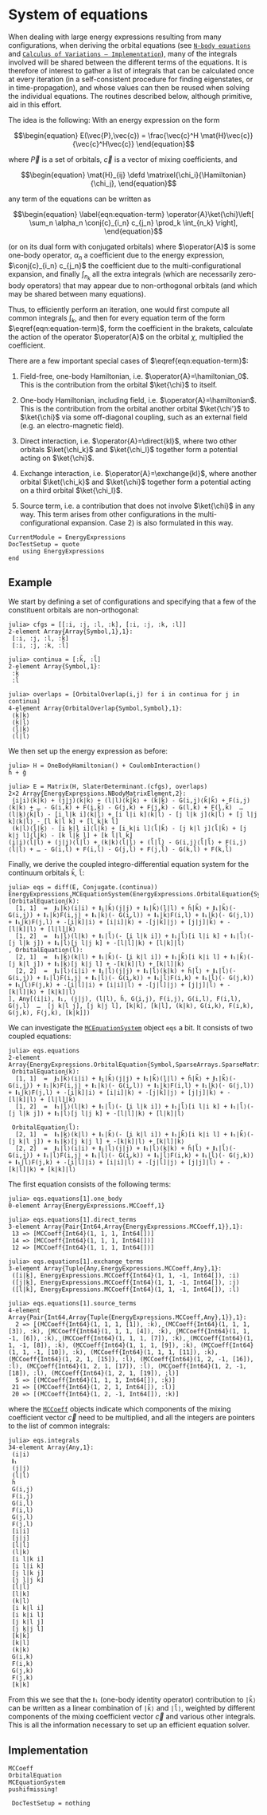 # System of equations

When dealing with large energy expressions resulting from many
configurations, when deriving the orbital equations
(see [`N-body equations`](@ref) and
[`Calculus of Variations – Implementation`](@ref)), many of the
integrals involved will be shared between the different terms of the
equations. It is therefore of interest to gather a list of integrals
that can be calculated once at every iteration (in a self-consistent
procedure for finding eigenstates, or in time-propagation), and whose
values can then be reused when solving the individual equations. The
routines described below, although primitive, aid in this effort.

The idea is the following: With an energy expression on the form

$$\begin{equation}
E(\vec{P},\vec{c}) = \frac{\vec{c}^H
\mat{H}\vec{c}}{\vec{c}^H\vec{c}}
\end{equation}$$

where $\vec{P}$ is a set of orbitals, $\vec{c}$ is a vector of
mixing coefficients, and

$$\begin{equation}
\mat{H}_{ij} \defd \matrixel{\chi_i}{\Hamiltonian}{\chi_j},
\end{equation}$$

any term of the equations can be written as

$$\begin{equation}
\label{eqn:equation-term}
\operator{A}\ket{\chi}\left[
\sum_n \alpha_n \conj{c}_{i_n} c_{j_n}
\prod_k \int_{n_k}
\right],
\end{equation}$$

(or on its dual form with conjugated orbitals) where $\operator{A}$ is
some one-body operator, $\alpha_n$ a coefficient due to the energy
expression, $\conj{c}_{i_n} c_{j_n}$ the coefficient due to the
multi-configurational expansion, and finally $\int_{n_k}$ all the
extra integrals (which are necessarily zero-body operators) that may
appear due to non-orthogonal orbitals (and which may be shared between
many equations).

Thus, to efficiently perform an iteration, one would first compute all
common integrals $\int_k$, and then for every equation term of the
form $\eqref{eqn:equation-term}$, form the coefficient in the brakets,
calculate the action of the operator $\operator{A}$ on the orbital
$\chi$, multiplied the coefficient.

There are a few important special cases of
$\eqref{eqn:equation-term}$:

1) Field-free, one-body Hamiltonian, i.e. $\operator{A}=\hamiltonian_0$.
   This is the contribution from the orbital $\ket{\chi}$ to itself.

2) One-body Hamiltonian, including field, i.e. $\operator{A}=\hamiltonian$.
   This is the contribution from the orbital another orbital $\ket{\chi'}$ to
   $\ket{\chi}$ via some off-diagonal coupling, such as an external
   field (e.g. an electro-magnetic field).

3) Direct interaction, i.e. $\operator{A}=\direct{kl}$, where two
   other orbitals $\ket{\chi_k}$ and $\ket{\chi_l}$ together form a
   potential acting on $\ket{\chi}$.

4) Exchange interaction, i.e. $\operator{A}=\exchange{kl}$, where
   another orbital $\ket{\chi_k}$ and $\ket{\chi}$ together form a
   potential acting on a third orbital $\ket{\chi_l}$.

5) Source term, i.e. a contribution that does not involve $\ket{\chi}$
   in any way. This term arises from other configurations in the
   multi-configurational expansion. Case 2) is also formulated in this
   way.

```@meta
CurrentModule = EnergyExpressions
DocTestSetup = quote
    using EnergyExpressions
end
```

## Example

We start by defining a set of configurations and specifying that a few
of the constituent orbitals are non-orthogonal:

```jldoctest mc-eqs
julia> cfgs = [[:i, :j, :l, :k̃], [:i, :j, :k, :l̃]]
2-element Array{Array{Symbol,1},1}:
 [:i, :j, :l, :k̃]
 [:i, :j, :k, :l̃]

julia> continua = [:k̃, :l̃]
2-element Array{Symbol,1}:
 :k̃
 :l̃

julia> overlaps = [OrbitalOverlap(i,j) for i in continua for j in continua]
4-element Array{OrbitalOverlap{Symbol,Symbol},1}:
 ⟨k̃|k̃⟩
 ⟨k̃|l̃⟩
 ⟨l̃|k̃⟩
 ⟨l̃|l̃⟩
```

We then set up the energy expression as before:

```jldoctest mc-eqs
julia> H = OneBodyHamiltonian() + CoulombInteraction()
ĥ + ĝ

julia> E = Matrix(H, SlaterDeterminant.(cfgs), overlaps)
2×2 Array{EnergyExpressions.NBodyMatrixElement,2}:
 (i|i)⟨k̃|k̃⟩ + (j|j)⟨k̃|k̃⟩ + (l|l)⟨k̃|k̃⟩ + (k̃|k̃) - G(i,j)⟨k̃|k̃⟩ + F(i,j)⟨k̃|k̃⟩ + … - G(i,k̃) + F(i,k̃) - G(j,k̃) + F(j,k̃) - G(l,k̃) + F(l,k̃)  …  (l|k)⟨k̃|l̃⟩ - [i l|k i]⟨k̃|l̃⟩ + [i l|i k]⟨k̃|l̃⟩ - [j l|k j]⟨k̃|l̃⟩ + [j l|j k]⟨k̃|l̃⟩ - [l k̃|l̃ k] + [l k̃|k l̃]
 (k|l)⟨l̃|k̃⟩ - [i k|l i]⟨l̃|k̃⟩ + [i k|i l]⟨l̃|k̃⟩ - [j k|l j]⟨l̃|k̃⟩ + [j k|j l]⟨l̃|k̃⟩ - [k l̃|k̃ l] + [k l̃|l k̃]                                     (i|i)⟨l̃|l̃⟩ + (j|j)⟨l̃|l̃⟩ + (k|k)⟨l̃|l̃⟩ + (l̃|l̃) - G(i,j)⟨l̃|l̃⟩ + F(i,j)⟨l̃|l̃⟩ + … - G(i,l̃) + F(i,l̃) - G(j,l̃) + F(j,l̃) - G(k,l̃) + F(k,l̃)
```

Finally, we derive the coupled integro-differential equation system
for the continuum orbitals `k̃`, `l̃`:

```jldoctest mc-eqs
julia> eqs = diff(E, Conjugate.(continua))
EnergyExpressions.MCEquationSystem(EnergyExpressions.OrbitalEquation{Symbol,SparseArrays.SparseMatrixCSC{LinearCombinationEquation,Int64}}[OrbitalEquation(k̃):
  [1, 1]  =  𝐈₁|k̃⟩(i|i) + 𝐈₁|k̃⟩(j|j) + 𝐈₁|k̃⟩(l|l) + ĥ|k̃⟩ + 𝐈₁|k̃⟩(- G(i,j)) + 𝐈₁|k̃⟩F(i,j) + 𝐈₁|k̃⟩(- G(i,l)) + 𝐈₁|k̃⟩F(i,l) + 𝐈₁|k̃⟩(- G(j,l)) + 𝐈₁|k̃⟩F(j,l) + -[i|k̃]|i⟩ + [i|i]|k̃⟩ + -[j|k̃]|j⟩ + [j|j]|k̃⟩ + -[l|k̃]|l⟩ + [l|l]|k̃⟩
  [1, 2]  =  𝐈₁|l̃⟩(l|k) + 𝐈₁|l̃⟩(- [i l|k i]) + 𝐈₁|l̃⟩[i l|i k] + 𝐈₁|l̃⟩(- [j l|k j]) + 𝐈₁|l̃⟩[j l|j k] + -[l|l̃]|k⟩ + [l|k]|l̃⟩
, OrbitalEquation(l̃):
  [2, 1]  =  𝐈₁|k̃⟩(k|l) + 𝐈₁|k̃⟩(- [i k|l i]) + 𝐈₁|k̃⟩[i k|i l] + 𝐈₁|k̃⟩(- [j k|l j]) + 𝐈₁|k̃⟩[j k|j l] + -[k|k̃]|l⟩ + [k|l]|k̃⟩
  [2, 2]  =  𝐈₁|l̃⟩(i|i) + 𝐈₁|l̃⟩(j|j) + 𝐈₁|l̃⟩(k|k) + ĥ|l̃⟩ + 𝐈₁|l̃⟩(- G(i,j)) + 𝐈₁|l̃⟩F(i,j) + 𝐈₁|l̃⟩(- G(i,k)) + 𝐈₁|l̃⟩F(i,k) + 𝐈₁|l̃⟩(- G(j,k)) + 𝐈₁|l̃⟩F(j,k) + -[i|l̃]|i⟩ + [i|i]|l̃⟩ + -[j|l̃]|j⟩ + [j|j]|l̃⟩ + -[k|l̃]|k⟩ + [k|k]|l̃⟩
], Any[(i|i), 𝐈₁, (j|j), (l|l), ĥ, G(i,j), F(i,j), G(i,l), F(i,l), G(j,l)  …  [j k|l j], [j k|j l], [k|k̃], [k|l], (k|k), G(i,k), F(i,k), G(j,k), F(j,k), [k|k]])
```

We can investigate the [`MCEquationSystem`](@ref) object `eqs` a
bit. It consists of two coupled equations:

```jldoctest mc-eqs
julia> eqs.equations
2-element Array{EnergyExpressions.OrbitalEquation{Symbol,SparseArrays.SparseMatrixCSC{LinearCombinationEquation,Int64}},1}:
 OrbitalEquation(k̃):
  [1, 1]  =  𝐈₁|k̃⟩(i|i) + 𝐈₁|k̃⟩(j|j) + 𝐈₁|k̃⟩(l|l) + ĥ|k̃⟩ + 𝐈₁|k̃⟩(- G(i,j)) + 𝐈₁|k̃⟩F(i,j) + 𝐈₁|k̃⟩(- G(i,l)) + 𝐈₁|k̃⟩F(i,l) + 𝐈₁|k̃⟩(- G(j,l)) + 𝐈₁|k̃⟩F(j,l) + -[i|k̃]|i⟩ + [i|i]|k̃⟩ + -[j|k̃]|j⟩ + [j|j]|k̃⟩ + -[l|k̃]|l⟩ + [l|l]|k̃⟩
  [1, 2]  =  𝐈₁|l̃⟩(l|k) + 𝐈₁|l̃⟩(- [i l|k i]) + 𝐈₁|l̃⟩[i l|i k] + 𝐈₁|l̃⟩(- [j l|k j]) + 𝐈₁|l̃⟩[j l|j k] + -[l|l̃]|k⟩ + [l|k]|l̃⟩

 OrbitalEquation(l̃):
  [2, 1]  =  𝐈₁|k̃⟩(k|l) + 𝐈₁|k̃⟩(- [i k|l i]) + 𝐈₁|k̃⟩[i k|i l] + 𝐈₁|k̃⟩(- [j k|l j]) + 𝐈₁|k̃⟩[j k|j l] + -[k|k̃]|l⟩ + [k|l]|k̃⟩
  [2, 2]  =  𝐈₁|l̃⟩(i|i) + 𝐈₁|l̃⟩(j|j) + 𝐈₁|l̃⟩(k|k) + ĥ|l̃⟩ + 𝐈₁|l̃⟩(- G(i,j)) + 𝐈₁|l̃⟩F(i,j) + 𝐈₁|l̃⟩(- G(i,k)) + 𝐈₁|l̃⟩F(i,k) + 𝐈₁|l̃⟩(- G(j,k)) + 𝐈₁|l̃⟩F(j,k) + -[i|l̃]|i⟩ + [i|i]|l̃⟩ + -[j|l̃]|j⟩ + [j|j]|l̃⟩ + -[k|l̃]|k⟩ + [k|k]|l̃⟩
```

The first equation consists of the following terms:

```jldoctest mc-eqs
julia> eqs.equations[1].one_body
0-element Array{EnergyExpressions.MCCoeff,1}

julia> eqs.equations[1].direct_terms
3-element Array{Pair{Int64,Array{EnergyExpressions.MCCoeff,1}},1}:
 13 => [MCCoeff{Int64}(1, 1, 1, Int64[])]
 14 => [MCCoeff{Int64}(1, 1, 1, Int64[])]
 12 => [MCCoeff{Int64}(1, 1, 1, Int64[])]

julia> eqs.equations[1].exchange_terms
3-element Array{Tuple{Any,EnergyExpressions.MCCoeff,Any},1}:
 ([i|k̃], EnergyExpressions.MCCoeff{Int64}(1, 1, -1, Int64[]), :i)
 ([j|k̃], EnergyExpressions.MCCoeff{Int64}(1, 1, -1, Int64[]), :j)
 ([l|k̃], EnergyExpressions.MCCoeff{Int64}(1, 1, -1, Int64[]), :l)

julia> eqs.equations[1].source_terms
4-element Array{Pair{Int64,Array{Tuple{EnergyExpressions.MCCoeff,Any},1}},1}:
  2 => [(MCCoeff{Int64}(1, 1, 1, [1]), :k̃), (MCCoeff{Int64}(1, 1, 1, [3]), :k̃), (MCCoeff{Int64}(1, 1, 1, [4]), :k̃), (MCCoeff{Int64}(1, 1, -1, [6]), :k̃), (MCCoeff{Int64}(1, 1, 1, [7]), :k̃), (MCCoeff{Int64}(1, 1, -1, [8]), :k̃), (MCCoeff{Int64}(1, 1, 1, [9]), :k̃), (MCCoeff{Int64}(1, 1, -1, [10]), :k̃), (MCCoeff{Int64}(1, 1, 1, [11]), :k̃), (MCCoeff{Int64}(1, 2, 1, [15]), :l̃), (MCCoeff{Int64}(1, 2, -1, [16]), :l̃), (MCCoeff{Int64}(1, 2, 1, [17]), :l̃), (MCCoeff{Int64}(1, 2, -1, [18]), :l̃), (MCCoeff{Int64}(1, 2, 1, [19]), :l̃)]
  5 => [(MCCoeff{Int64}(1, 1, 1, Int64[]), :k̃)]
 21 => [(MCCoeff{Int64}(1, 2, 1, Int64[]), :l̃)]
 20 => [(MCCoeff{Int64}(1, 2, -1, Int64[]), :k)]
```

where the [`MCCoeff`](@ref) objects indicate which components of the
mixing coefficient vector $\vec{c}$ need to be multiplied, and all the
integers are pointers to the list of common integrals:

```jldoctest mc-eqs
julia> eqs.integrals
34-element Array{Any,1}:
 (i|i)
 𝐈₁
 (j|j)
 (l|l)
 ĥ
 G(i,j)
 F(i,j)
 G(i,l)
 F(i,l)
 G(j,l)
 F(j,l)
 [i|i]
 [j|j]
 [l|l]
 (l|k)
 [i l|k i]
 [i l|i k]
 [j l|k j]
 [j l|j k]
 [l|l̃]
 [l|k]
 (k|l)
 [i k|l i]
 [i k|i l]
 [j k|l j]
 [j k|j l]
 [k|k̃]
 [k|l]
 (k|k)
 G(i,k)
 F(i,k)
 G(j,k)
 F(j,k)
 [k|k]
```

From this we see that the `𝐈₁` (one-body identity operator)
contribution to `|k̃⟩` can be written as a linear combination of `|k̃⟩`
and `|l̃⟩`, weighted by different components of the mixing coefficient
vector $\vec{c}$ and various other integrals. This is all the
information necessary to set up an efficient equation solver.

## Implementation

```@docs
MCCoeff
OrbitalEquation
MCEquationSystem
pushifmissing!
```

```@meta
 DocTestSetup = nothing
```


